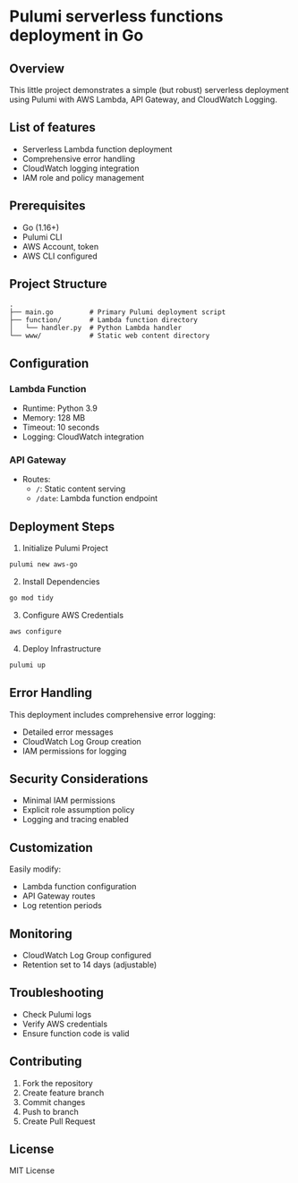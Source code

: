  # Pulumi serverless functions deployment in Go

## Overview
This little project demonstrates a simple (but robust) serverless deployment using Pulumi with AWS Lambda, API Gateway, and CloudWatch Logging.

## List of features
- Serverless Lambda function deployment
- Comprehensive error handling
- CloudWatch logging integration
- IAM role and policy management

## Prerequisites
- Go (1.16+)
- Pulumi CLI
- AWS Account, token
- AWS CLI configured

## Project Structure
```
.
├── main.go         # Primary Pulumi deployment script
├── function/       # Lambda function directory
│   └── handler.py  # Python Lambda handler
└── www/            # Static web content directory
```

## Configuration

### Lambda Function
- Runtime: Python 3.9
- Memory: 128 MB
- Timeout: 10 seconds
- Logging: CloudWatch integration

### API Gateway
- Routes:
  - `/`: Static content serving
  - `/date`: Lambda function endpoint

## Deployment Steps

1. Initialize Pulumi Project
```bash
pulumi new aws-go
```

2. Install Dependencies
```bash
go mod tidy
```

3. Configure AWS Credentials
```bash
aws configure
```

4. Deploy Infrastructure
```bash
pulumi up
```

## Error Handling
This deployment includes comprehensive error logging:
- Detailed error messages
- CloudWatch Log Group creation
- IAM permissions for logging

## Security Considerations
- Minimal IAM permissions
- Explicit role assumption policy
- Logging and tracing enabled

## Customization
Easily modify:
- Lambda function configuration
- API Gateway routes
- Log retention periods

## Monitoring
- CloudWatch Log Group configured
- Retention set to 14 days (adjustable)

## Troubleshooting
- Check Pulumi logs
- Verify AWS credentials
- Ensure function code is valid

## Contributing
1. Fork the repository
2. Create feature branch
3. Commit changes
4. Push to branch
5. Create Pull Request

## License
MIT License
